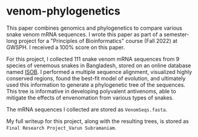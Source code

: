 # venom-phylogenetics
This paper combines genomics and phylogenetics to compare various snake venom mRNA sequences. I wrote this paper as part of a semester-long project for a "Principles of Bioinformatics" course (Fall 2022) at GWSPH. I received a 100% score on this paper.

For this project, I collected 111 snake venom mRNA sequences from 9 species of venemous snakes in Bangladesh, stored on an online database named [ISOB](https://pubmed.ncbi.nlm.nih.gov/25848172/). I performed a multiple sequence alignment, visualized highly conserved regions, found the best-fit model of evolution, and ultimately used this information to generate a phylogenetic tree of the sequences. This tree is informative in developing polyvalent antivenoms, able to mitigate the effects of envenomation from various types of snakes. 

The mRNA sequences I collected are stored as `VenomSeqs.fasta`.

My full writeup for this project, along with the resulting trees, is stored as `Final Research Project_Varun Subramaniam`.
